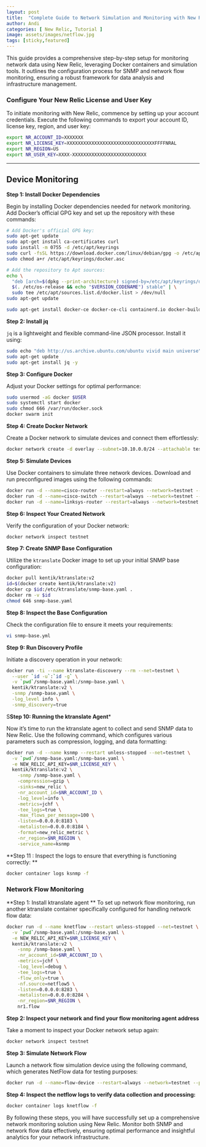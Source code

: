 ```yaml
---
layout: post
title:  "Complete Guide to Network Simulation and Monitoring with New Relic"
author: Andi
categories: [ New Relic, Tutorial ]
image: assets/images/netflow.jpg
tags: [sticky,featured]
---
```



This guide provides a comprehensive step-by-step setup for monitoring network data using New Relic, leveraging Docker containers and simulation tools. It outlines the configuration process for SNMP and network flow monitoring, ensuring a robust framework for data analysis and infrastructure management.

### Configure Your New Relic License and User Key

To initiate monitoring with New Relic, commence by setting up your account credentials. Execute the following commands to export your account ID, license key, region, and user key:

```bash
export NR_ACCOUNT_ID=XXXXXXX
export NR_LICENSE_KEY=XXXXXXXXXXXXXXXXXXXXXXXXXXXXXXXXFFFFNRAL
export NR_REGION=US
export NR_USER_KEY=XXXX-XXXXXXXXXXXXXXXXXXXXXXXXXXX
```

---

## Device Monitoring

**Step 1: Install Docker Dependencies**

Begin by installing Docker dependencies needed for network monitoring. Add Docker’s official GPG key and set up the repository with these commands:

```bash
# Add Docker's official GPG key:
sudo apt-get update
sudo apt-get install ca-certificates curl
sudo install -m 0755 -d /etc/apt/keyrings
sudo curl -fsSL https://download.docker.com/linux/debian/gpg -o /etc/apt/keyrings/docker.asc
sudo chmod a+r /etc/apt/keyrings/docker.asc

# Add the repository to Apt sources:
echo \
  "deb [arch=$(dpkg --print-architecture) signed-by=/etc/apt/keyrings/docker.asc] https://download.docker.com/linux/debian \
  $(. /etc/os-release && echo "$VERSION_CODENAME") stable" | \
  sudo tee /etc/apt/sources.list.d/docker.list > /dev/null
sudo apt-get update

sudo apt-get install docker-ce docker-ce-cli containerd.io docker-buildx-plugin docker-compose-plugin
```

**Step 2: Install jq**

`jq` is a lightweight and flexible command-line JSON processor. Install it using:

```bash
sudo echo "deb http://us.archive.ubuntu.com/ubuntu vivid main universe" >> /etc/apt/sources.list
sudo apt-get update
sudo apt-get install jq -y
```

**Step 3: Configure Docker**

Adjust your Docker settings for optimal performance:

```bash
sudo usermod -aG docker $USER
sudo systemctl start docker
sudo chmod 666 /var/run/docker.sock
docker swarm init
```

**Step 4: Create Docker Network**

Create a Docker network to simulate devices and connect them effortlessly:

```bash
docker network create -d overlay --subnet=10.10.0.0/24 --attachable testnet
```

**Step 5: Simulate Devices**

Use Docker containers to simulate three network devices. Download and run preconfigured images using the following commands:

```bash
docker run -d --name=cisco-router --restart=always --network=testnet --privileged -v /:/rootfs:ro -v /etc/localtime:/etc/localtime:ro -v ./files/cisco-router:/usr/local/snmpsim/data tandrup/snmpsim
docker run -d --name=cisco-switch --restart=always --network=testnet --privileged -v /:/rootfs:ro -v /etc/localtime:/etc/localtime:ro -v ./files/cisco-switch:/usr/local/snmpsim/data tandrup/snmpsim
docker run -d --name=linksys-router --restart=always --network=testnet --privileged -v /:/rootfs:ro -v /etc/localtime:/etc/localtime:ro -v ./files/linksys-router:/usr/local/snmpsim/data tandrup/snmpsim
```

**Step 6: Inspect Your Created Network**

Verify the configuration of your Docker network:

```bash
docker network inspect testnet
```

**Step 7: Create SNMP Base Configuration**

Utilize the `ktranslate` Docker image to set up your initial SNMP base configuration:

```bash
docker pull kentik/ktranslate:v2
id=$(docker create kentik/ktranslate:v2)
docker cp $id:/etc/ktranslate/snmp-base.yaml .
docker rm -v $id
chmod 646 snmp-base.yaml
```

**Step 8: Inspect the Base Configuration**

Check the configuration file to ensure it meets your requirements:

```bash
vi snmp-base.yml
```

**Step 9: Run Discovery Profile**

Initiate a discovery operation in your network:

```bash
docker run -ti --name ktranslate-discovery --rm --net=testnet \
  --user `id -u`:`id -g` \
  -v `pwd`/snmp-base.yaml:/snmp-base.yaml \
  kentik/ktranslate:v2 \
  -snmp /snmp-base.yaml \
  -log_level info \
  -snmp_discovery=true
```

S**Step 10: Running the ktranslate Agent***

Now it’s time to run the ktranslate agent to collect and send SNMP data to New Relic. Use the following command, which configures various parameters such as compression, logging, and data formatting:

```bash
docker run -d --name ksnmp --restart unless-stopped --net=testnet \
  -v `pwd`/snmp-base.yaml:/snmp-base.yaml \
  -e NEW_RELIC_API_KEY=$NR_LICENSE_KEY \
  kentik/ktranslate:v2 \
    -snmp /snmp-base.yaml \
    -compression=gzip \
    -sinks=new_relic \
    -nr_account_id=$NR_ACCOUNT_ID \
    -log_level=info \
    -metrics=jchf \
    -tee_logs=true \
    -max_flows_per_message=100 \
    -listen=0.0.0.0:8183 \
    -metalisten=0.0.0.0:8184 \
    -format=new_relic_metric \
    -nr_region=$NR_REGION \
    -service_name=ksnmp
```

**Step 11 : Inspect the logs to ensure that everything is functioning correctly: **

```bash
docker container logs ksnmp -f
```

### Network Flow Monitoring

**Step 1: Install ktranslate agent **
To set up network flow monitoring, run another ktranslate container specifically configured for handling network flow data:

```bash
docker run -d --name knetflow --restart unless-stopped --net=testnet \
  -v `pwd`/snmp-base.yaml:/snmp-base.yaml \
  -e NEW_RELIC_API_KEY=$NR_LICENSE_KEY \
  kentik/ktranslate:v2 \
    -snmp /snmp-base.yaml \
    -nr_account_id=$NR_ACCOUNT_ID \
    -metrics=jchf \
    -log_level=debug \
    -tee_logs=true \
    -flow_only=true \
    -nf.source=netflow5 \
    -listen=0.0.0.0:8283 \
    -metalisten=0.0.0.0:8284 \
    -nr_region=$NR_REGION \
    nr1.flow
```

**Step 2: Inspect your network and find your flow monitoring agent address**

Take a moment to inspect your Docker network setup again:

```bash
docker network inspect testnet
```

**Step 3: Simulate Network Flow**

Launch a network flow simulation device using the following command, which generates NetFlow data for testing purposes:

```bash
docker run -d --name=flow-device --restart=always --network=testnet --privileged networkstatic/nflow-generator -t 10.10.0.8 -p 9995
```

**Step 4: Inspect the netflow logs to verify data collection and processing:**

```bash
docker container logs knetflow -f
```

By following these steps, you will have successfully set up a comprehensive network monitoring solution using New Relic. Monitor both SNMP and network flow data effectively, ensuring optimal performance and insightful analytics for your network infrastructure.